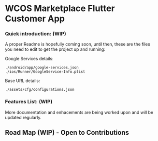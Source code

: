 # WCOS Marketplace Flutter Customer App

### Quick introduction: (WIP)
A proper Readme is hopefully coming soon, until then, these are the files you need to edit to get the project up and running:

Google Services details:
``` code
./android/app/google-services.json
./ios/Runner/GoogleService-Info.plist
```

Base URL details:
``` code
./assets/cfg/configurations.json
```

### Features List: (WIP)
More documentation and enhacements are being worked upon and will be updated regularly.

## Road Map (WIP) - Open to Contributions
